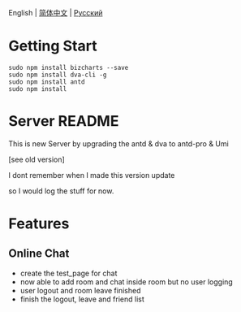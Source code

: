 English | [简体中文](./README.zh-CN.md) | [Русский](./README.ru-RU.md)

# Getting Start

```
sudo npm install bizcharts --save
sudo npm install dva-cli -g
sudo npm install antd
sudo npm install
```

# Server README

This is new Server by upgrading the antd & dva to antd-pro & Umi

[see old version]

I dont remember when I made this version update

so I would log the stuff for now.

# Features

## Online Chat
  
  - create the test_page for chat
  - now able to add room and chat inside room but no user logging
  - user logout and room leave finished
  - finish the logout, leave and friend list
